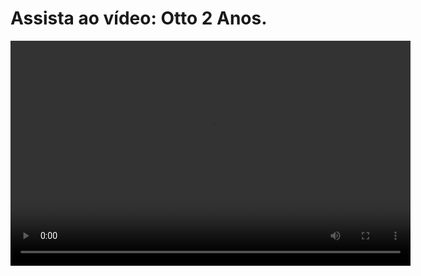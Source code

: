 <!DOCTYPE html>
<html lang="pt-BR">
<head>
    <meta charset="UTF-8">
    <meta name="viewport" content="width=device-width, initial-scale=1.0">
    <title>Otto faz 2!</title>
</head>
<body>
    <h1>Assista ao vídeo: Otto 2 Anos.</h1>
    <video width="640" height="360" controls>
        <source src="teste.mp4" type="video/mp4">
        Seu navegador não suporta a reprodução de vídeos.
    </video>
</body>
</html>
